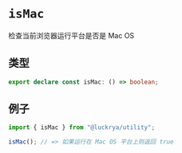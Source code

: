 # `isMac`

检查当前浏览器运行平台是否是 Mac OS

## 类型

```ts
export declare const isMac: () => boolean;
```

## 例子

```ts
import { isMac } from "@luckrya/utility";

isMac(); // => 如果运行在 Mac OS 平台上则返回 true
```
